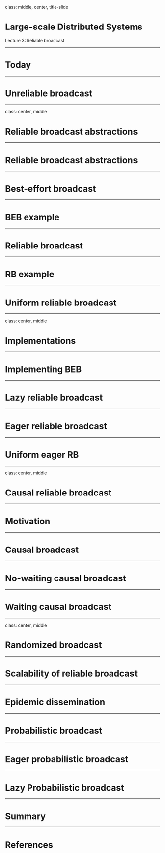 class: middle, center, title-slide

# Large-scale Distributed Systems

Lecture 3: Reliable broadcast

---

# Today

---

# Unreliable broadcast

---

class: center, middle

# Reliable broadcast abstractions

---

# Reliable broadcast abstractions

---

# Best-effort broadcast

---

# BEB example

---

# Reliable broadcast

---

# RB example

---

# Uniform reliable broadcast

---

class: center, middle

# Implementations

---

# Implementing BEB

---

# Lazy reliable broadcast

---

# Eager reliable broadcast

---

# Uniform eager RB

---

class: center, middle

# Causal reliable broadcast

---

# Motivation

---

# Causal broadcast

---

# No-waiting causal broadcast

---

# Waiting causal broadcast

---

class: center, middle

# Randomized broadcast

---

# Scalability of reliable broadcast

---

# Epidemic dissemination

---

# Probabilistic broadcast

---

# Eager probabilistic broadcast

---

# Lazy Probabilistic broadcast

---

# Summary

---

# References
